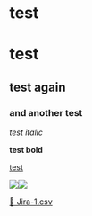# test

# test

## test again

### and another test

*test italic*

**test bold**

[test](https://)

![](/api/image/fccview/jERIf43.png)![](/api/image/fccview/cab39976de06fc243f23cc52f5070ad6-2.png)

[📎 Jira-1.csv](/api/file/fccview/Jira-1.csv)